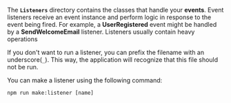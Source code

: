 The **`Listeners`** directory contains the classes that handle your **events**. Event listeners receive an event instance and perform logic in response to the event being fired. For example, a **UserRegistered** event might be handled by a **SendWelcomeEmail** listener. Listeners usually contain heavy operations

If you don't want to run a listener, you can prefix the filename with an underscore(`_`). This way, the application will recognize that this file should not be run.

You can make a listener using the following command:

```
npm run make:listener [name]
```
